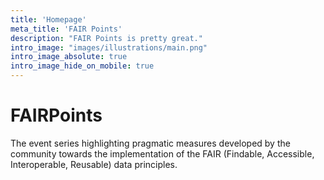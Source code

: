 ```yaml
---
title: 'Homepage'
meta_title: 'FAIR Points'
description: "FAIR Points is pretty great."
intro_image: "images/illustrations/main.png"
intro_image_absolute: true
intro_image_hide_on_mobile: true
---
```


# FAIRPoints
The event series highlighting pragmatic measures developed by the community towards the implementation of the FAIR (Findable, Accessible, Interoperable, Reusable) data principles. 

